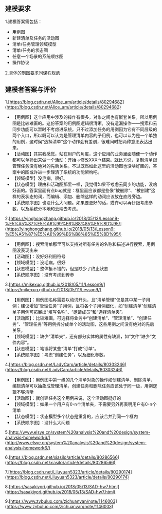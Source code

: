 ## 建模要求
1.建模答案需包括：
  - 用例图
  - 新建清单及任务的活动图
  - 清单/任务管理领域模型
  - 清单/任务的状态图
  - 任意一个场景的系统顺序图
  - 操作协议

2.具体的制图要求同课程规范

## 建模者答案与评价
1.[https://blog.csdn.net/Alice_am/article/details/80294682](https://blog.csdn.net/Alice_am/article/details/80294682)
  - 【用例图】这个应用中涉及的操作有很多，对象之间也有嵌套关系，所以用例图是比较难画的。这份答案的用例图逻辑很清晰，没有遗漏操作——搜索和云同步功能可以暂时不考虑进系统。只不过添加任务的用例因为它有不同层级的两个入口，所以既可以认为是管理清单内容的子用例，也可以认为是一个单独的用例，这时候“选择清单”这个动作会有差别，很难同时把两种意思表达出来。
  - 【活动图】其实我感觉，站在用户的角度，这个应用的业务里面随便一个动作都可以单拎出来做一个活动：开始->修改XXX->结束。就比方说，复制清单跟管理任务没有绝对的先后关系。不过既然如此这里的活动图也没啥好画的，答案中的图或许进一步理清了系统的功能架构吧。
  - 【领域模型】没毛病，很好。
  - 【状态模型】理由和活动图那里一样，我觉得如果不考虑云同步的功能，没啥好画的。答案里面有点bug就是：框里面应该都是些像“被删除”、“被创建”这样的表状态的词，而编辑、添加、删除这样的动词应该放在直线旁边。
  - 【系统顺序图】也没什么大问题。如果要更好的话，或许可以再仔细考虑参数，以及系统分本地和云端去考虑。

2.[https://yinghongzhang.github.io/2018/05/13/Lesson9-%E5%A5%87%E5%A6%99%E6%B8%85%E5%8D%95/](https://yinghongzhang.github.io/2018/05/13/Lesson9-%E5%A5%87%E5%A6%99%E6%B8%85%E5%8D%95/)

- 【用例图】：搜索清单那里可以支持对所有任务的名称和描述进行搜索，用例图没表现出来
- 【活动图】：没好好利用符号
- 【领域模型】：没毛病，很好
- 【状态模型】：整体挺不错的，但是缺少了终止状态
- 【系统顺序图】：没有考虑到传参

3.[https://mikexuq.github.io/2018/05/11/Lesson9/](https://mikexuq.github.io/2018/05/11/Lesson9/)

- 【用例图】：用例图名称需要以动词开头，且“清单管理”仅是其中某一子用例；建议增加“管理任务”子用例，且将各个子用例细化，如“创建清单”创建清单子用例可拓展出“填写名称”、“邀请成员”和“选择清单夹”。
- 【活动图】：比较难画，可选择将业务中“创建清单”、“管理清单”、“创建任务”、“管理任务”等用例拆分成单个的活动图，这些用例之间没有绝对的先后关系。
- 【领域模型】：缺少“清单夹”，还有部分实体的属性有缺漏，如“文件”缺少“文件内容”。
- 【状态模型】：笔误将某些“清单”打成“订单”。
- 【系统顺序图】：考虑“创建任务”，以及细化参数。

4.[https://blog.csdn.net/LadyCaro/article/details/80303246](https://blog.csdn.net/LadyCaro/article/details/80303246)

- 【用例图】：用例图中第一级的几个清单对象的操作如创建清单、删除清单、编辑清单可以抽象成管理清单，创建任务和删除任务应该处于同一级，用例逻辑不够清晰
- 【活动图】：就创建任务这个用例来说，这个活动图挺好的
- 【领域模型】：如果一个用户有0-n个清单夹，不需要另外再表明用户有0-n个清单
- 【状态模型】：状态模型多个状态是重复的，应该合并到同一个框内
- 【系统顺序图】：没什么大问题

5.[http://www.elsye.cn/system%20analysis%20and%20design/system-analysis-homework6/](http://www.elsye.cn/system%20analysis%20and%20design/system-analysis-homework6/)

6.[https://blog.csdn.net/xiasilo/article/details/80286566](https://blog.csdn.net/xiasilo/article/details/80286566)

7.[https://blog.csdn.net/Liluyuan5323/article/details/80290174](https://blog.csdn.net/Liluyuan5323/article/details/80290174)

8.[https://sasakiyori.github.io/2018/05/13/SAD-hw7.html](https://sasakiyori.github.io/2018/05/13/SAD-hw7.html)

9.[https://www.zybuluo.com/zichuanyan/note/1146003](https://www.zybuluo.com/zichuanyan/note/1146003)
